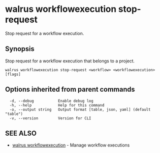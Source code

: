 # walrus workflowexecution stop-request

Stop request for a workflow execution.

## Synopsis

Stop request for a workflow execution that belongs to a project.

```
walrus workflowexecution stop-request <workflow> <workflowexecution> [flags]
```

## Options inherited from parent commands

```
  -d, --debug           Enable debug log
  -h, --help            Help for this command
  -o, --output string   Output format [table, json, yaml] (default "table")
  -v, --version         Version for CLI
```

## SEE ALSO

* [walrus workflowexecution](walrus_workflowexecution)	 - Manage workflow executions

